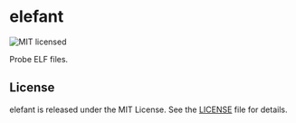 # elefant

![MIT licensed](https://img.shields.io/badge/license-MIT-blue.svg)

Probe ELF files.

## License

elefant is released under the MIT License. See the [LICENSE](LICENSE) file for details.
